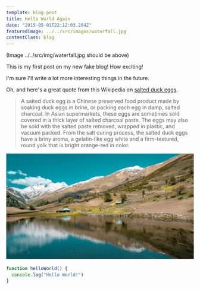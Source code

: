 ```yaml
---
template: blog-post
title: Hello World Again
date: "2015-05-01T22:12:03.284Z"
featuredImage: ../../src/images/waterfall.jpg
contentClass: blog
---
```


(Image ../../src/img/waterfall.jpg should be above)

This is my first post on my new fake blog! How exciting!

I'm sure I'll write a lot more interesting things in the future.

Oh, and here's a great quote from this Wikipedia on
[salted duck eggs](http://en.wikipedia.org/wiki/Salted_duck_egg).

> A salted duck egg is a Chinese preserved food product made by soaking duck
> eggs in brine, or packing each egg in damp, salted charcoal. In Asian
> supermarkets, these eggs are sometimes sold covered in a thick layer of salted
> charcoal paste. The eggs may also be sold with the salted paste removed,
> wrapped in plastic, and vacuum packed. From the salt curing process, the
> salted duck eggs have a briny aroma, a gelatin-like egg white and a
> firm-textured, round yolk that is bright orange-red in color.

![Chinese lake](./lake.jpg)

```js
function helloWorld() {
  console.log("Hello World!")
}
```
